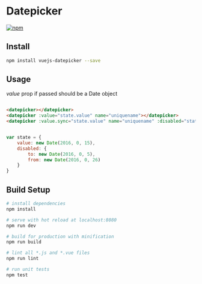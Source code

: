 # Datepicker

[![npm](https://img.shields.io/npm/v/npm.svg)](https://www.npmjs.com/package/vuejs-datepicker)

## Install

``` bash
npm install vuejs-datepicker --save
```

## Usage

*value* prop if passed should be a Date object

``` html

<datepicker></datepicker>
<datepicker :value="state.value" name="uniquename"></datepicker>
<datepicker :value.sync="state.value" name="uniquename" :disabled="state.disabled"></datepicker>
```

``` javascript

var state = {
    value: new Date(2016, 0, 15),
    disabled: {
        to: new Date(2016, 0, 5),
        from: new Date(2016, 0, 26)    
    }
}

```


## Build Setup

``` bash
# install dependencies
npm install

# serve with hot reload at localhost:8080
npm run dev

# build for production with minification
npm run build

# lint all *.js and *.vue files
npm run lint

# run unit tests
npm test
```
